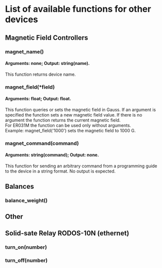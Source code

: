 # List of available functions for other devices

## Magnetic Field Controllers
### magnet_name()
#### Arguments: none; Output: string(name).
This function returns device name.
### magnet_field(\*field)
#### Arguments: float; Output: float.
This function queries or sets the magnetic field in Gauss. If an argument is specified the function sets a new magnetic field value. If there is no argument the function returns the current magnetic field.<br/>
For ER031M the function can be used only without arguments.<br/>
Example: magnet_field('1000') sets the magnetic field to 1000 G. 
### magnet_command(command)
#### Arguments: string(command); Output: none.
This function for sending an arbitrary command from a programming guide to the device in a string format. No output is expected.<br/>

## Balances
### balance_weight()

## Other
## Solid-sate Relay RODOS-10N (ethernet)
### turn_on(number)
### turn_off(number)
